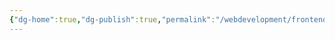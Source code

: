 ```yaml
---
{"dg-home":true,"dg-publish":true,"permalink":"/webdevelopment/frontend/javascript/single-page-applications/frameworks/react/","tags":["gardenEntry"],"dgPassFrontmatter":true,"noteIcon":""}
---
```


